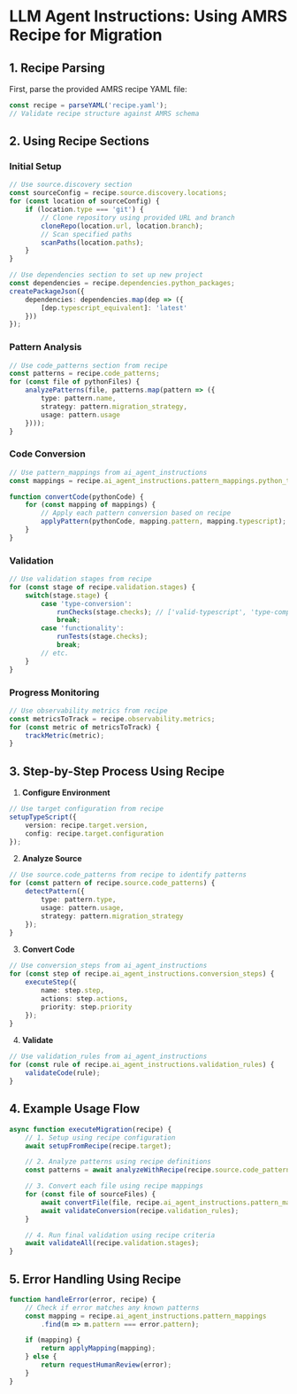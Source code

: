 # LLM Agent Instructions: Using AMRS Recipe for Migration

## 1. Recipe Parsing

First, parse the provided AMRS recipe YAML file:
```typescript
const recipe = parseYAML('recipe.yaml');
// Validate recipe structure against AMRS schema
```

## 2. Using Recipe Sections

### Initial Setup
```typescript
// Use source.discovery section
const sourceConfig = recipe.source.discovery.locations;
for (const location of sourceConfig) {
    if (location.type === 'git') {
        // Clone repository using provided URL and branch
        cloneRepo(location.url, location.branch);
        // Scan specified paths
        scanPaths(location.paths);
    }
}

// Use dependencies section to set up new project
const dependencies = recipe.dependencies.python_packages;
createPackageJson({
    dependencies: dependencies.map(dep => ({
        [dep.typescript_equivalent]: 'latest'
    }))
});
```

### Pattern Analysis
```typescript
// Use code_patterns section from recipe
const patterns = recipe.code_patterns;
for (const file of pythonFiles) {
    analyzePatterns(file, patterns.map(pattern => ({
        type: pattern.name,
        strategy: pattern.migration_strategy,
        usage: pattern.usage
    })));
}
```

### Code Conversion
```typescript
// Use pattern_mappings from ai_agent_instructions
const mappings = recipe.ai_agent_instructions.pattern_mappings.python_to_typescript;

function convertCode(pythonCode) {
    for (const mapping of mappings) {
        // Apply each pattern conversion based on recipe
        applyPattern(pythonCode, mapping.pattern, mapping.typescript);
    }
}
```

### Validation
```typescript
// Use validation stages from recipe
for (const stage of recipe.validation.stages) {
    switch(stage.stage) {
        case 'type-conversion':
            runChecks(stage.checks); // ['valid-typescript', 'type-completeness', etc.]
            break;
        case 'functionality':
            runTests(stage.checks);
            break;
        // etc.
    }
}
```

### Progress Monitoring
```typescript
// Use observability metrics from recipe
const metricsToTrack = recipe.observability.metrics;
for (const metric of metricsToTrack) {
    trackMetric(metric);
}
```

## 3. Step-by-Step Process Using Recipe

1. **Configure Environment**
```typescript
// Use target configuration from recipe
setupTypeScript({
    version: recipe.target.version,
    config: recipe.target.configuration
});
```

2. **Analyze Source**
```typescript
// Use source.code_patterns from recipe to identify patterns
for (const pattern of recipe.source.code_patterns) {
    detectPattern({
        type: pattern.type,
        usage: pattern.usage,
        strategy: pattern.migration_strategy
    });
}
```

3. **Convert Code**
```typescript
// Use conversion_steps from ai_agent_instructions
for (const step of recipe.ai_agent_instructions.conversion_steps) {
    executeStep({
        name: step.step,
        actions: step.actions,
        priority: step.priority
    });
}
```

4. **Validate**
```typescript
// Use validation_rules from ai_agent_instructions
for (const rule of recipe.ai_agent_instructions.validation_rules) {
    validateCode(rule);
}
```

## 4. Example Usage Flow

```typescript
async function executeMigration(recipe) {
    // 1. Setup using recipe configuration
    await setupFromRecipe(recipe.target);

    // 2. Analyze patterns using recipe definitions
    const patterns = await analyzeWithRecipe(recipe.source.code_patterns);

    // 3. Convert each file using recipe mappings
    for (const file of sourceFiles) {
        await convertFile(file, recipe.ai_agent_instructions.pattern_mappings);
        await validateConversion(recipe.validation_rules);
    }

    // 4. Run final validation using recipe criteria
    await validateAll(recipe.validation.stages);
}
```

## 5. Error Handling Using Recipe

```typescript
function handleError(error, recipe) {
    // Check if error matches any known patterns
    const mapping = recipe.ai_agent_instructions.pattern_mappings
        .find(m => m.pattern === error.pattern);

    if (mapping) {
        return applyMapping(mapping);
    } else {
        return requestHumanReview(error);
    }
}
